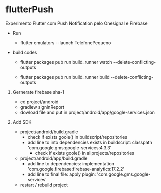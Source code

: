 # flutterPush
Experimento Flutter com Push Notification pelo Onesignal e Firebase


* Run
  * flutter emulators --launch TelefonePequeno

* build codes

    * flutter packages pub run build_runner watch --delete-conflicting-outputs

    * flutter packages pub run build_runner build --delete-conflicting-outputs


1. Gernerate firebase sha-1
    * cd project/android
    * gradlew signinReport 
    * dowload file and put in project/android/app/google-services.json


2. Add SDK
    * project/android/build.gradle
        * check if exists goole() in buildscript/repositories
        * add line to into dependencies exists in buildscript:      classpath 'com.google.gms:google-services:4.3.3'
           * check if exists goole() in allprojects/repositories
    * project/android/app/build.gradle
        * add line to dependencies:   implementation 'com.google.firebase:firebase-analytics:17.2.2'
        * add line to final file:  apply plugin: 'com.google.gms.google-services'
    * restart / rebuild project
    



